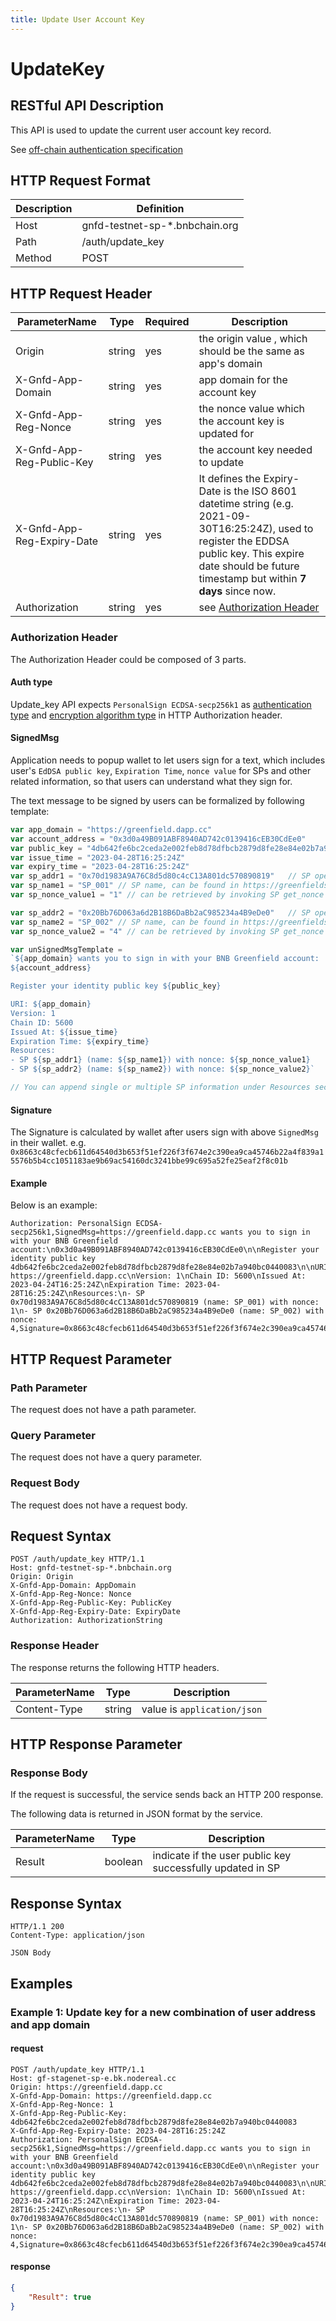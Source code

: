 ```yaml
---
title: Update User Account Key
---
```


# UpdateKey 

## RESTful API Description

This API is used to update the current user account key record.

See [off-chain authentication specification](https://greenfield.bnbchain.org/docs/guide/storage-provider/services/auth.html)

## HTTP Request Format

| Description | Definition                     |
| ----------- | ------------------------------ |
| Host        | gnfd-testnet-sp-*.bnbchain.org |
| Path        | /auth/update_key               |
| Method      | POST                           |

## HTTP Request Header

| ParameterName              | Type   | Required | Description                                                                                                                                                                                                 |
| -------------------------- | ------ | -------- | ----------------------------------------------------------------------------------------------------------------------------------------------------------------------------------------------------------- |
| Origin                     | string | yes      | the origin value , which should be the same as app's domain                                                                                                                                                 |
| X-Gnfd-App-Domain          | string | yes      | app domain for the account key                                                                                                                                                                              |
| X-Gnfd-App-Reg-Nonce       | string | yes      | the nonce value which the account key is updated for                                                                                                                                                        |
| X-Gnfd-App-Reg-Public-Key  | string | yes      | the account key needed to update                                                                                                                                                                            |
| X-Gnfd-App-Reg-Expiry-Date | string | yes      | It defines the Expiry-Date is the ISO 8601 datetime string (e.g. 2021-09-30T16:25:24Z), used to register the EDDSA public key. This expire date should be future timestamp but within **7 days** since now. |
| Authorization              | string | yes      | see [Authorization Header](#authorization-header)                                                                                                                                                           |

### Authorization Header

The Authorization Header could be composed of 3 parts.

#### Auth type

Update_key API expects `PersonalSign ECDSA-secp256k1` as [authentication type](https://greenfield.bnbchain.org/docs/api/storgae-provider-rest/sp-reference.html#authentication-type) and [encryption algorithm type](https://greenfield.bnbchain.org/docs/api/storgae-provider-rest/sp-reference.html#encryption-algorithm-type) in HTTP Authorization header.

#### SignedMsg

Application needs to popup wallet to let users sign for a text, which includes user's `EdDSA public key`, `Expiration Time`, `nonce value` for SPs and other related information, so that users can understand what they sign for.

The text message to be signed by users can be formalized by following template:

```js
var app_domain = "https://greenfield.dapp.cc"
var account_address = "0x3d0a49B091ABF8940AD742c0139416cEB30CdEe0"
var public_key = "4db642fe6bc2ceda2e002feb8d78dfbcb2879d8fe28e84e02b7a940bc0440083"
var issue_time = "2023-04-28T16:25:24Z"
var expiry_time = "2023-04-28T16:25:24Z"
var sp_addr1 = "0x70d1983A9A76C8d5d80c4cC13A801dc570890819"   // SP operator address
var sp_name1 = "SP_001" // SP name, can be found in https://greenfieldscan.com
var sp_nonce_value1 = "1" // can be retrieved by invoking SP get_nonce API

var sp_addr2 = "0x20Bb76D063a6d2B18B6DaBb2aC985234a4B9eDe0"   // SP operator address
var sp_name2 = "SP_002" // SP name, can be found in https://greenfieldscan.com
var sp_nonce_value2 = "4" // can be retrieved by invoking SP get_nonce API

var unSignedMsgTemplate = 
`${app_domain} wants you to sign in with your BNB Greenfield account:
${account_address}

Register your identity public key ${public_key}

URI: ${app_domain}
Version: 1
Chain ID: 5600
Issued At: ${issue_time}
Expiration Time: ${expiry_time}
Resources:
- SP ${sp_addr1} (name: ${sp_name1}) with nonce: ${sp_nonce_value1}
- SP ${sp_addr2} (name: ${sp_name2}) with nonce: ${sp_nonce_value2}`

// You can append single or multiple SP information under Resources section

```

#### Signature

The Signature is calculated by wallet after users sign with above `SignedMsg` in their wallet.
e.g. `0x8663c48cfecb611d64540d3b653f51ef226f3f674e2c390ea9ca45746b22a4f839a15576b5b4cc1051183ae9b69ac54160dc3241bbe99c695a52fe25eaf2f8c01b`

#### Example

Below is an example:

```HTTP
Authorization: PersonalSign ECDSA-secp256k1,SignedMsg=https://greenfield.dapp.cc wants you to sign in with your BNB Greenfield account:\n0x3d0a49B091ABF8940AD742c0139416cEB30CdEe0\n\nRegister your identity public key 4db642fe6bc2ceda2e002feb8d78dfbcb2879d8fe28e84e02b7a940bc0440083\n\nURI: https://greenfield.dapp.cc\nVersion: 1\nChain ID: 5600\nIssued At: 2023-04-24T16:25:24Z\nExpiration Time: 2023-04-28T16:25:24Z\nResources:\n- SP 0x70d1983A9A76C8d5d80c4cC13A801dc570890819 (name: SP_001) with nonce: 1\n- SP 0x20Bb76D063a6d2B18B6DaBb2aC985234a4B9eDe0 (name: SP_002) with nonce: 4,Signature=0x8663c48cfecb611d64540d3b653f51ef226f3f674e2c390ea9ca45746b22a4f839a15576b5b4cc1051183ae9b69ac54160dc3241bbe99c695a52fe25eaf2f8c01b
```

## HTTP Request Parameter

### Path Parameter

The request does not have a path parameter.

### Query Parameter

The request does not have a query parameter.
### Request Body

The request does not have a request body.

## Request Syntax

```HTTP
POST /auth/update_key HTTP/1.1
Host: gnfd-testnet-sp-*.bnbchain.org
Origin: Origin
X-Gnfd-App-Domain: AppDomain
X-Gnfd-App-Reg-Nonce: Nonce
X-Gnfd-App-Reg-Public-Key: PublicKey
X-Gnfd-App-Reg-Expiry-Date: ExpiryDate
Authorization: AuthorizationString
```

### Response Header

The response returns the following HTTP headers.

| ParameterName | Type   | Description                 |
| ------------- | ------ | --------------------------- |
| Content-Type  | string | value is `application/json` |

## HTTP Response Parameter

### Response Body

If the request is successful, the service sends back an HTTP 200 response.

The following data is returned in JSON format by the service.

| ParameterName | Type    | Description                                                |
| ------------- | ------- | ---------------------------------------------------------- |
| Result        | boolean | indicate if the user public key successfully updated in SP |

## Response Syntax

```HTTP
HTTP/1.1 200
Content-Type: application/json

JSON Body
```

## Examples

### Example 1: Update key for a new combination of user address and app domain

#### request

```HTTP
POST /auth/update_key HTTP/1.1
Host: gf-stagenet-sp-e.bk.nodereal.cc
Origin: https://greenfield.dapp.cc
X-Gnfd-App-Domain: https://greenfield.dapp.cc
X-Gnfd-App-Reg-Nonce: 1
X-Gnfd-App-Reg-Public-Key: 4db642fe6bc2ceda2e002feb8d78dfbcb2879d8fe28e84e02b7a940bc0440083
X-Gnfd-App-Reg-Expiry-Date: 2023-04-28T16:25:24Z
Authorization: PersonalSign ECDSA-secp256k1,SignedMsg=https://greenfield.dapp.cc wants you to sign in with your BNB Greenfield account:\n0x3d0a49B091ABF8940AD742c0139416cEB30CdEe0\n\nRegister your identity public key 4db642fe6bc2ceda2e002feb8d78dfbcb2879d8fe28e84e02b7a940bc0440083\n\nURI: https://greenfield.dapp.cc\nVersion: 1\nChain ID: 5600\nIssued At: 2023-04-24T16:25:24Z\nExpiration Time: 2023-04-28T16:25:24Z\nResources:\n- SP 0x70d1983A9A76C8d5d80c4cC13A801dc570890819 (name: SP_001) with nonce: 1\n- SP 0x20Bb76D063a6d2B18B6DaBb2aC985234a4B9eDe0 (name: SP_002) with nonce: 4,Signature=0x8663c48cfecb611d64540d3b653f51ef226f3f674e2c390ea9ca45746b22a4f839a15576b5b4cc1051183ae9b69ac54160dc3241bbe99c695a52fe25eaf2f8c01b
```

#### response

```json
{
    "Result": true
}
```
